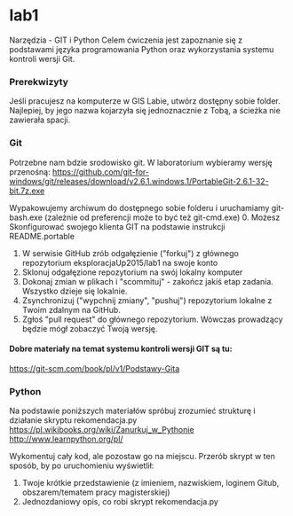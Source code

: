 # lab1
Narzędzia - GIT i Python
Celem ćwiczenia jest zapoznanie się z podstawami języka programowania Python oraz wykorzystania systemu kontroli wersji Git.

### Prerekwizyty
Jeśli pracujesz na komputerze w GIS Labie, utwórz dostępny sobie folder. Najlepiej, by jego nazwa kojarzyła się jednoznacznie z Tobą, a ścieżka nie zawierała spacji.  

### Git
Potrzebne nam bdzie srodowisko git. W laboratorium wybieramy wersję przenośną:
https://github.com/git-for-windows/git/releases/download/v2.6.1.windows.1/PortableGit-2.6.1-32-bit.7z.exe

Wypakowujemy archiwum do dostępnego sobie folderu i uruchamiamy git-bash.exe (zależnie od preferencji może to być też git-cmd.exe)
 0.  Możesz Skonfigurować swojego klienta GIT na podstawie instrukcji README.portable
 1.  W serwisie GitHub zrób odgałęzienie ("forkuj") z głównego repozytorium eksploracjaUp2015/lab1 na swoje konto
 2.  Sklonuj odgałęzione repozytorium na swój lokalny komputer
 3.  Dokonaj zmian w plikach i "scommituj" - zakończ jakiś etap zadania. Wszystko dzieje się lokalnie.
 4.  Zsynchronizuj ("wypchnij zmiany", "pushuj") repozytorium lokalne z Twoim zdalnym na GitHub.
 5.  Zgłoś "pull request" do głównego repozytorium. Wówczas prowadzący będzie mógł zobaczyć Twoją wersję.


#### Dobre materiały na temat systemu kontroli wersji GIT są tu:
https://git-scm.com/book/pl/v1/Podstawy-Gita

### Python
Na podstawie poniższych materiałów spróbuj zrozumieć strukturę i działanie skryptu rekomendacja.py
https://pl.wikibooks.org/wiki/Zanurkuj_w_Pythonie
http://www.learnpython.org/pl/

Wykomentuj cały kod, ale pozostaw go na miejscu. Przerób skrypt w ten sposób, by po uruchomieniu wyświetlił: 
 1.  Twoje krótkie przedstawienie (z imieniem, nazwiskiem, loginem Gitub, obszarem/tematem pracy magisterskiej)
 2. Jednozdaniowy opis, co robi skrypt rekomendacja.py

